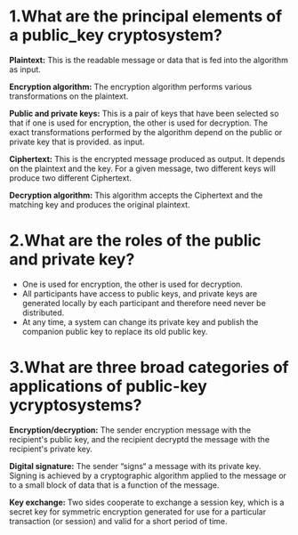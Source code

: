 # 1.What are the principal elements of a public_key cryptosystem?
**Plaintext:** This is the readable message or data that is fed into the algorithm as input.

**Encryption algorithm:** The encryption algorithm performs various transformations on the plaintext.

**Public and private keys:** This is a pair of keys that have been selected so that if one is used for encryption, the other is
used for decryption. The exact transformations performed by the algorithm depend on the public or private key that is provided.
as input.

**Ciphertext:** This is the encrypted message produced as output. It depends on the plaintext and the key. For a given message,
two different keys will produce two different Ciphertext.

**Decryption algorithm:** This algorithm accepts the Ciphertext and the matching key and produces the original plaintext.

# 2.What are the roles of the public and private key?
- One is used for encryption, the other is used for decryption.
- All participants have access to public keys, and private keys are generated locally by each participant and therefore 
need never be distributed.
- At any time, a system can change its private key and publish the companion public key to replace its old public key.

# 3.What are three broad categories of applications of public-key ycryptosystems?
**Encryption/decryption:** The sender encryption message with the recipient's public key, and the recipient decryptd 
the message with the recipient's private key.

**Digital signature:** The sender “signs“ a message with its private key. Signing is achieved by a cryptographic 
algorithm applied to the message or to a small block of data that is a function of the message.

**Key exchange:** Two sides cooperate to exchange a session key, which is a secret key for symmetric encryption generated 
for use for a particular transaction (or session) and valid for a short period of time.
